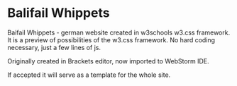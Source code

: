 # Balifail Whippets

Baifail Whippets - german website created in w3schools w3.css framework.
It is a preview of possibilities of the w3.css framework.
No hard coding necessary, just a few lines of js.

Originally created in Brackets editor, now imported to WebStorm IDE.

If accepted it will serve as a template for the whole site.
